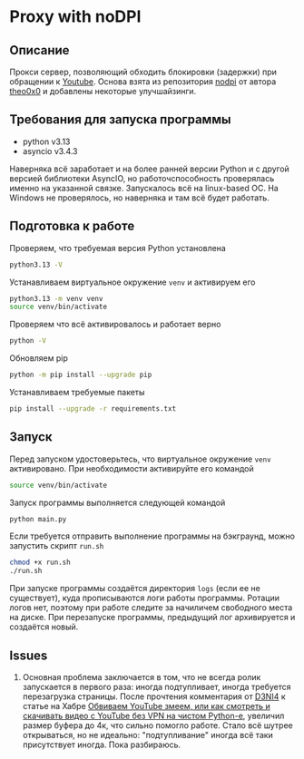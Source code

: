 # Proxy with noDPI

## Описание

Прокси сервер, позволяющий обходить блокировки (задержки) при обращении к [Youtube](https://www.youtube.com/).
Основа взята из репозитория [nodpi](https://github.com/theo0x0/nodpi) от автора [theo0x0](https://github.com/theo0x0) и добавлены некоторые улучшайзинги.

## Требования для запуска программы

  * python v3.13
  * asyncio v3.4.3

Наверняка всё заработает и на более ранней версии Python и с другой версией библиотеки AsyncIO, но работочспособность проверялась именно на указанной связке.
Запускалось всё на linux-based ОС. На Windows не проверялось, но наверняка и там всё будет работать.

## Подготовка к работе

Проверяем, что требуемая версия Python установлена

```bash
python3.13 -V
```

Устанавливаем виртуальное окружение `venv` и активируем его

```bash
python3.13 -m venv venv
source venv/bin/activate
```

Проверяем что всё активировалось и работает верно

```bash
python -V
```

Обновляем pip

```bash
python -m pip install --upgrade pip
```

Устанавливаем требуемые пакеты

```bash
pip install --upgrade -r requirements.txt
```

## Запуск

Перед запуском удостоверьтесь, что виртуальное окружение `venv` активировано. При необходимости активируйте его командой

```bash
source venv/bin/activate
```

Запуск программы выполняется следующей командой

```bash
python main.py
```

Если требуется отправить выполнение программы на бэкграунд, можно запустить скрипт `run.sh`

```bash
chmod +x run.sh
./run.sh
```

При запуске программы создаётся директория `logs` (если ее не существует), куда прописываются логи работы программы.
Ротации логов нет, поэтому при работе следите за начиличем свободного места на диске.
При перезапуске программы, предыдущий лог архивируется и создаётся новый.


## Issues
1. Основная проблема заключается в том, что не всегда ролик запускается в первого раза: иногда подтупливает, иногда требуется перезагрузка страницы. После прочтения комментария от [D3NI4](https://habr.com/ru/articles/870110/#comment_27759104) к статье на Хабре [Обвиваем YouTube змеем, или как смотреть и скачивать видео с YouTube без VPN на чистом Python-е](https://habr.com/ru/articles/870110/), увеличил размер буфера до 4к, что сильно помогло работе. Стало всё шутрее открываться, но не идеально: "подтупливание" иногда всё таки присутствует иногда. Пока разбираюсь.
